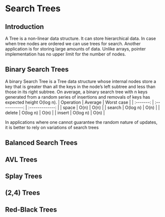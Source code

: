 # Search Trees

## Introduction
A Tree is a non-linear data structure. It can store hierarchical data. In case when tree nodes are ordered we can use trees for search. Another application is for storing large amounts of data. Unlike arrays, pointer implementation has no upper limit for the number of nodes.

## Binary Search Trees
A binary Search Tree is a Tree data structure whose internal nodes store a key that is greater than all the keys in the node’s left subtree and less than those in its right subtree. On average, a binary search tree with n keys generated from a random series of insertions and removals of keys has expected height O(log n). 
| Operation | Average       | Worst case      |
| :-------: | :-----------: | :-------------: |
| space     | O(n)          | O(n)            |
| search    | O(log n)      | O(n)            |
| delete    | O(log n)      | O(n)            |
| insert    | O(log n)      | O(n)            |  

In applications where one cannot guarantee the random nature of updates, it is better to rely on variations of search trees

## Balanced Search Trees


## AVL Trees

## Splay Trees

## (2,4) Trees

## Red-Black Trees